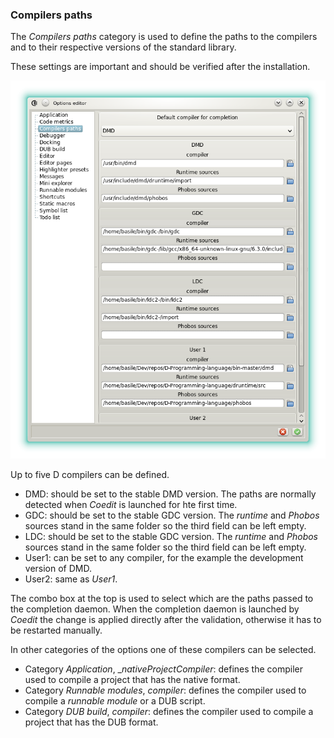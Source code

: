 ### Compilers paths

The _Compilers paths_ category is used to define the paths to the compilers and to their respective versions of the standard library.

These settings are important and should be verified after the installation.

![](img/compilers_paths.png)

Up to five D compilers can be defined.

* DMD: should be set to the stable DMD version. The paths are normally detected when _Coedit_ is launched for hte first time.
* GDC: should be set to the stable GDC version. The _runtime_ and _Phobos_ sources stand in the same folder so the third field can be left empty.
* LDC: should be set to the stable GDC version. The _runtime_ and _Phobos_ sources stand in the same folder so the third field can be left empty.
* User1: can be set to any compiler, for the example the development version of DMD.
* User2: same as _User1_.

The combo box at the top is used to select which are the paths passed to the completion daemon. 
When the completion daemon is launched by _Coedit_ the change is applied directly after the validation, otherwise it has to be restarted manually.

In other categories of the options one of these compilers can be selected.

* Category _Application_, __nativeProjectCompiler_: defines the compiler used to compile a project that has the native format.
* Category _Runnable modules_, _compiler_: defines the compiler used to compile a _runnable module_ or a DUB script.
* Category _DUB build_, _compiler_: defines the compiler used to compile a project that has the DUB format.